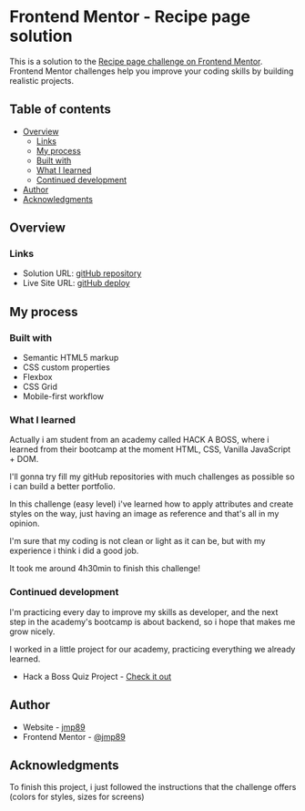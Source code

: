 # Frontend Mentor - Recipe page solution

This is a solution to the [Recipe page challenge on Frontend Mentor](https://www.frontendmentor.io/challenges/recipe-page-KiTsR8QQKm). Frontend Mentor challenges help you improve your coding skills by building realistic projects.

## Table of contents

- [Overview](#overview)
  - [Links](#links)
  - [My process](#my-process)
  - [Built with](#built-with)
  - [What I learned](#what-i-learned)
  - [Continued development](#continued-development)
- [Author](#author)
- [Acknowledgments](#acknowledgments)

## Overview

### Links

- Solution URL: [gitHub repository](https://github.com/jmp89/FM-Recipe)
- Live Site URL: [gitHub deploy](https://jmp89.github.io/FM-Recipe/)

## My process

### Built with

- Semantic HTML5 markup
- CSS custom properties
- Flexbox
- CSS Grid
- Mobile-first workflow

### What I learned

Actually i am student from an academy called HACK A BOSS, where i learned from their bootcamp at the moment HTML, CSS, Vanilla JavaScript + DOM.

I'll gonna try fill my gitHub repositories with much challenges as possible so i can build a better portfolio.

In this challenge (easy level) i've learned how to apply attributes and create styles on the way, just having an image as reference and that's all in my opinion.

I'm sure that my coding is not clean or light as it can be, but with my experience i think i did a good job.

It took me around 4h30min to finish this challenge!

### Continued development

I'm practicing every day to improve my skills as developer, and the next step in the academy's bootcamp is about backend, so i hope that makes me grow nicely.

I worked in a little project for our academy, practicing everything we already learned.

- Hack a Boss Quiz Project - [Check it out](https://github.com/3dmnt/HAB-36-GrupoE)

## Author

- Website - [jmp89](https://github.com/jmp89)
- Frontend Mentor - [@jmp89](https://www.frontendmentor.io/profile/jmp89)

## Acknowledgments

To finish this project, i just followed the instructions that the challenge offers (colors for styles, sizes for screens)

